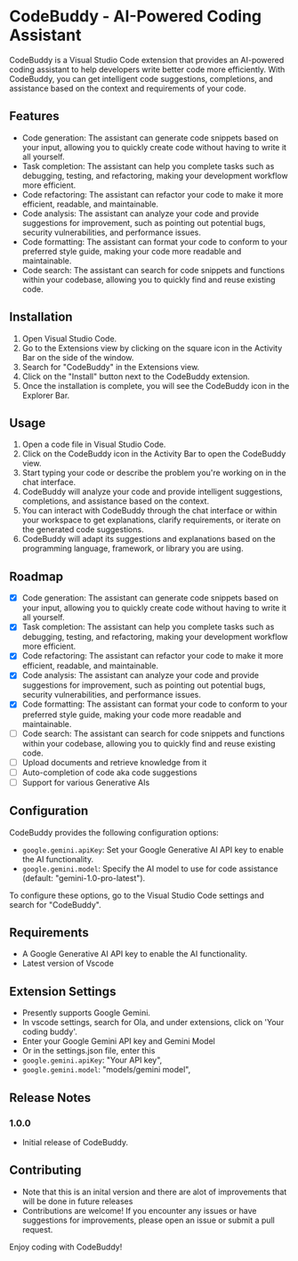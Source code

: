 # CodeBuddy - AI-Powered Coding Assistant

CodeBuddy is a Visual Studio Code extension that provides an AI-powered coding assistant to help developers write better code more efficiently. With CodeBuddy, you can get intelligent code suggestions, completions, and assistance based on the context and requirements of your code.


## Features

- Code generation: The assistant can generate code snippets based on your input, allowing you to quickly create code without having to write it all yourself.
- Task completion: The assistant can help you complete tasks such as debugging, testing, and refactoring, making your development workflow more efficient.
- Code refactoring: The assistant can refactor your code to make it more efficient, readable, and maintainable.
- Code analysis: The assistant can analyze your code and provide suggestions for improvement, such as pointing out potential bugs, security vulnerabilities, and performance issues.
- Code formatting: The assistant can format your code to conform to your preferred style guide, making your code more readable and maintainable.
- Code search: The assistant can search for code snippets and functions within your codebase, allowing you to quickly find and reuse existing code.


## Installation

1. Open Visual Studio Code.
2. Go to the Extensions view by clicking on the square icon in the Activity Bar on the side of the window.
3. Search for "CodeBuddy" in the Extensions view.
4. Click on the "Install" button next to the CodeBuddy extension.
5. Once the installation is complete, you will see the CodeBuddy icon in the Explorer Bar.

## Usage

1. Open a code file in Visual Studio Code.
2. Click on the CodeBuddy icon in the Activity Bar to open the CodeBuddy view.
3. Start typing your code or describe the problem you're working on in the chat interface.
4. CodeBuddy will analyze your code and provide intelligent suggestions, completions, and assistance based on the context.
5. You can interact with CodeBuddy through the chat interface or within your workspace to get explanations, clarify requirements, or iterate on the generated code suggestions.
6. CodeBuddy will adapt its suggestions and explanations based on the programming language, framework, or library you are using.

## Roadmap
- [x] Code generation: The assistant can generate code snippets based on your input, allowing you to quickly create code without having to write it all yourself.
- [x] Task completion: The assistant can help you complete tasks such as debugging, testing, and refactoring, making your development workflow more efficient.
- [x] Code refactoring: The assistant can refactor your code to make it more efficient, readable, and maintainable.
- [x] Code analysis: The assistant can analyze your code and provide suggestions for improvement, such as pointing out potential bugs, security vulnerabilities, and performance issues.
- [x] Code formatting: The assistant can format your code to conform to your preferred style guide, making your code more readable and maintainable.
- [ ]  Code search: The assistant can search for code snippets and functions within your codebase, allowing you to quickly find and reuse existing code.
- [ ]  Upload documents and retrieve knowledge from it
- [ ]  Auto-completion of code aka code suggestions
- [ ]  Support for various Generative AIs

## Configuration

CodeBuddy provides the following configuration options:

- `google.gemini.apiKey`: Set your Google Generative AI API key to enable the AI functionality.
- `google.gemini.model`: Specify the AI model to use for code assistance (default: "gemini-1.0-pro-latest").

To configure these options, go to the Visual Studio Code settings and search for "CodeBuddy".

## Requirements

- A Google Generative AI API key to enable the AI functionality.
- Latest version of Vscode

## Extension Settings

- Presently supports Google Gemini.
- In vscode settings, search for Ola, and under extensions, click on 'Your coding buddy'. 
- Enter your Google Gemini API key and Gemini Model
- Or in the settings.json file, enter this   
- `google.gemini.apiKey`: "Your API key",
- `google.gemini.model`: "models/gemini model",

## Release Notes

### 1.0.0

- Initial release of CodeBuddy.

## Contributing
- Note that this is an inital version and there are alot of improvements that will be done in future releases
- Contributions are welcome! If you encounter any issues or have suggestions for improvements, please open an issue or submit a pull request.


Enjoy coding with CodeBuddy!

